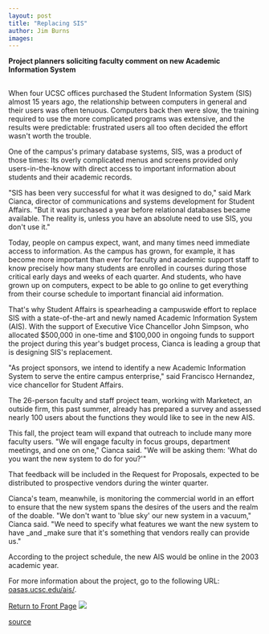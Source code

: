 ```yaml
---
layout: post
title: "Replacing SIS"
author: Jim Burns
images:
---
```


**Project planners soliciting faculty comment on new Academic Information System**

##

When four UCSC offices purchased the Student Information System (SIS) almost 15 years ago, the relationship between computers in general and their users was often tenuous. Computers back then were slow, the training required to use the more complicated programs was extensive, and the results were predictable: frustrated users all too often decided the effort wasn't worth the trouble.

One of the campus's primary database systems, SIS, was a product of those times: Its overly complicated menus and screens provided only users-in-the-know with direct access to important information about students and their academic records.

"SIS has been very successful for what it was designed to do," said Mark Cianca, director of communications and systems development for Student Affairs. "But it was purchased a year before relational databases became available. The reality is, unless you have an absolute need to use SIS, you don't use it."

Today, people on campus expect, want, and many times need immediate access to information. As the campus has grown, for example, it has become more important than ever for faculty and academic support staff to know precisely how many students are enrolled in courses during those critical early days and weeks of each quarter. And students, who have grown up on computers, expect to be able to go online to get everything from their course schedule to important financial aid information.

That's why Student Affairs is spearheading a campuswide effort to replace SIS with a state-of-the-art and newly named Academic Information System (AIS). With the support of Executive Vice Chancellor John Simpson, who allocated $500,000 in one-time and $100,000 in ongoing funds to support the project during this year's budget process, Cianca is leading a group that is designing SIS's replacement.

"As project sponsors, we intend to identify a new Academic Information System to serve the entire campus enterprise," said Francisco Hernandez, vice chancellor for Student Affairs.

The 26-person faculty and staff project team, working with Marketect, an outside firm, this past summer, already has prepared a survey and assessed nearly 100 users about the functions they would like to see in the new AIS.

This fall, the project team will expand that outreach to include many more faculty users. "We will engage faculty in focus groups, department meetings, and one on one," Cianca said. "We will be asking them: 'What do you want the new system to do for you?'"

That feedback will be included in the Request for Proposals, expected to be distributed to prospective vendors during the winter quarter.

Cianca's team, meanwhile, is monitoring the commercial world in an effort to ensure that the new system spans the desires of the users and the realm of the doable. "We don't want to 'blue sky' our new system in a vacuum," Cianca said. "We need to specify what features we want the new system to have _and _make sure that it's something that vendors really can provide us."

According to the project schedule, the new AIS would be online in the 2003 academic year.

For more information about the project, go to the following URL: [oasas.ucsc.edu/ais/][1].

[Return to Front Page][2] ![ ][3]


[1]: http://oasas.ucsc.edu/ais/
[2]: ../../index.html
[3]: ../../images/trans.gif

[source](http://www1.ucsc.edu/currents/99-00/09-27/academic.html "Permalink to academic")
